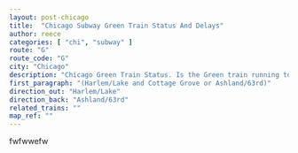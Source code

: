 ```yaml
---
layout: post-chicago
title:  "Chicago Subway Green Train Status And Delays"
author: reece
categories: [ "chi", "subway" ]
route: "G"
route_code: "G"
city: "Chicago"
description: "Chicago Green Train Status. Is the Green train running today?"
first_paragraph: "(Harlem/Lake and Cottage Grove or Ashland/63rd)"
direction_out: "Harlem/Lake"
direction_back: "Ashland/63rd"
related_trains: ""
map_ref: ""
---
```


fwfwwefw
